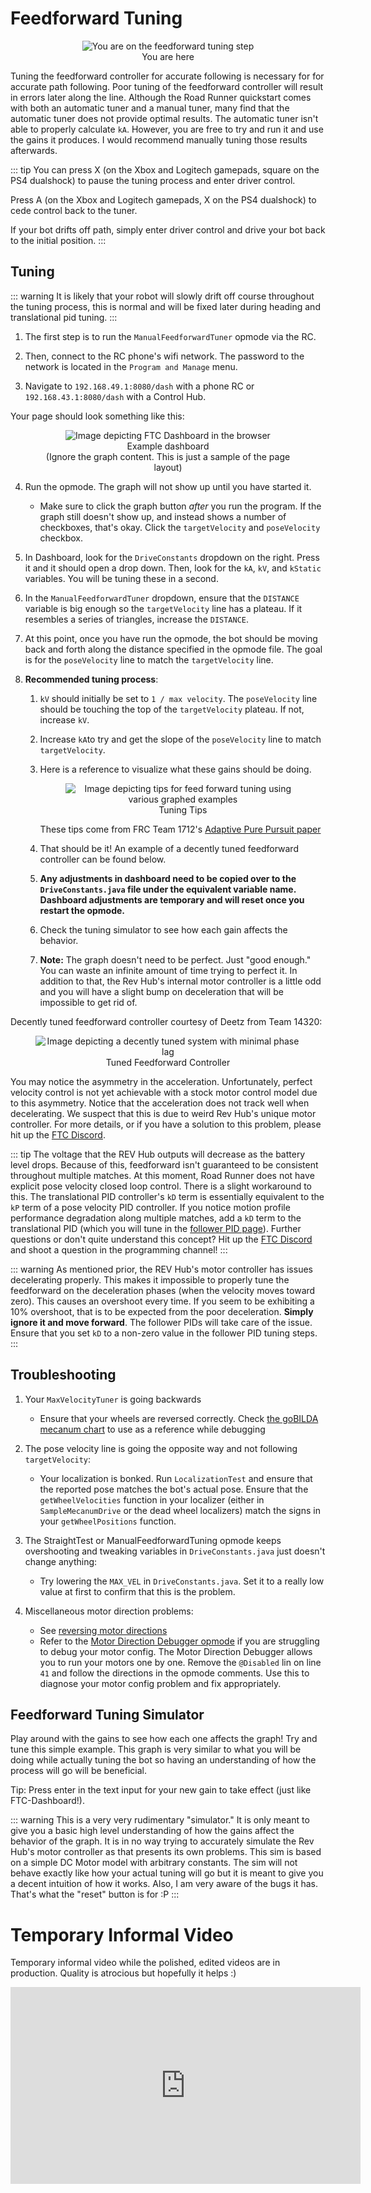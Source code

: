 # Feedforward Tuning

<figure align="center">
    <img src="./assets/you-are-here/YouAreHere-FFTuning-quarter.png" alt="You are on the feedforward tuning step">
    <figcaption class="mt-2 text-center text-gray-600">You are here</figcaption>
</figure>

Tuning the feedforward controller for accurate following is necessary for for accurate path following. Poor tuning of the feedforward controller will result in errors later along the line. Although the Road Runner quickstart comes with both an automatic tuner and a manual tuner, many find that the automatic tuner does not provide optimal results. The automatic tuner isn't able to properly calculate `kA`. However, you are free to try and run it and use the gains it produces. I would recommend manually tuning those results afterwards.

::: tip
You can press X (on the Xbox and Logitech gamepads, square on the PS4 dualshock) to pause the tuning process and enter driver control.

Press A (on the Xbox and Logitech gamepads, X on the PS4 dualshock) to cede control back to the tuner.

If your bot drifts off path, simply enter driver control and drive your bot back to the initial position.
:::

## Tuning
::: warning
It is likely that your robot will slowly drift off course throughout the tuning process, this is normal and will be fixed later during heading and translational pid tuning.
:::
1. The first step is to run the `ManualFeedforwardTuner` opmode via the RC.

2. Then, connect to the RC phone's wifi network. The password to the network is located in the `Program and Manage` menu.

3. Navigate to `192.168.49.1:8080/dash` with a phone RC or `192.168.43.1:8080/dash` with a Control Hub.

Your page should look something like this:

<figure align="center">
    <div class="relative">
      <img src="./assets/feedforward-tuning/example-dashboard-half.jpg" alt="Image depicting FTC Dashboard in the browser">
      <div class="absolute top-0 left-0 w-full h-full pointer-events-none" style="box-shadow: inset 0 2px 6px 2px rgba(0, 0, 0, 0.06)"></div>
    </div>
    <figcaption class="mt-2 text-sm text-center text-gray-600">Example dashboard<br>(Ignore the graph content. This is just a sample of the page layout)</figcaption>
</figure>

4. Run the opmode. The graph will not show up until you have started it.

   - Make sure to click the graph button _after_ you run the program. If the graph still doesn't show up, and instead shows a number of checkboxes, that's okay. Click the `targetVelocity` and `poseVelocity` checkbox.

5. In Dashboard, look for the `DriveConstants` dropdown on the right. Press it and it should open a drop down. Then, look for the `kA`, `kV`, and `kStatic` variables. You will be tuning these in a second.

6. In the `ManualFeedforwardTuner` dropdown, ensure that the `DISTANCE` variable is big enough so the `targetVelocity` line has a plateau. If it resembles a series of triangles, increase the `DISTANCE`.

7. At this point, once you have run the opmode, the bot should be moving back and forth along the distance specified in the opmode file. The goal is for the `poseVelocity` line to match the `targetVelocity` line.

8. **Recommended tuning process**:

   1. `kV` should initially be set to `1 / max velocity`. The `poseVelocity` line should be touching the top of the `targetVelocity` plateau. If not, increase `kV`.
   2. Increase `kA`to try and get the slope of the `poseVelocity` line to match `targetVelocity`.
   3. Here is a reference to visualize what these gains should be doing.

      <figure align="center">
        <div class="relative">
          <img src="./assets/feedforward-tuning/dawgma-tuning-guide.jpg" alt="Image depicting tips for feed forward tuning using various graphed examples">
          <div class="absolute top-0 left-0 w-full h-full pointer-events-none" style="box-shadow: inset 0 2px 6px 2px rgba(0, 0, 0, 0.06)"></div>
        </div>
        <figcaption class="mt-2 text-sm text-center text-gray-600">Tuning Tips</figcaption>
      </figure>

      These tips come from FRC Team 1712's [Adaptive Pure Pursuit paper](https://www.chiefdelphi.com/t/paper-implementation-of-the-adaptive-pure-pursuit-controller/166552)

   4. That should be it! An example of a decently tuned feedforward controller can be found below.
   5. **Any adjustments in dashboard need to be copied over to the `DriveConstants.java` file under the equivalent variable name. Dashboard adjustments are temporary and will reset once you restart the opmode.**
   6. Check the tuning simulator to see how each gain affects the behavior.
   7. **Note:** The graph doesn't need to be perfect. Just "good enough." You can waste an infinite amount of time trying to perfect it. In addition to that, the Rev Hub's internal motor controller is a little odd and you will have a slight bump on deceleration that will be impossible to get rid of.

Decently tuned feedforward controller courtesy of Deetz from Team 14320:

<figure align="center">
  <div class="relative">
    <img src="./assets/feedforward-tuning/deetz-tuning-half.jpg" alt="Image depicting a decently tuned system with minimal phase lag">
    <div class="absolute top-0 left-0 w-full h-full pointer-events-none" style="box-shadow: inset 0 2px 6px 2px rgba(0, 0, 0, 0.06)"></div>
    </div>
  <figcaption class="mt-2 text-sm text-center text-gray-600">Tuned Feedforward Controller</figcaption>
</figure>

You may notice the asymmetry in the acceleration. Unfortunately, perfect velocity control is not yet achievable with a stock motor control model due to this asymmetry. Notice that the acceleration does not track well when decelerating. We suspect that this is due to weird Rev Hub's unique motor controller. For more details, or if you have a solution to this problem, please hit up the [FTC Discord](https://discord.gg/first-tech-challenge).

::: tip
The voltage that the REV Hub outputs will decrease as the battery level drops. Because of this, feedforward isn't guaranteed to be consistent throughout multiple matches. At this moment, Road Runner does not have explicit pose velocity closed loop control. There is a slight workaround to this. The translational PID controller's `kD` term is essentially equivalent to the `kP` term of a pose velocity PID controller. If you notice motion profile performance degradation along multiple matches, add a `kD` term to the translational PID (which you will tune in the [follower PID page](/follower-pid-tuning)). Further questions or don't quite understand this concept? Hit up the [FTC Discord](https://discord.gg/first-tech-challenge) and shoot a question in the programming channel!
:::

::: warning
As mentioned prior, the REV Hub's motor controller has issues decelerating properly. This makes it impossible to properly tune the feedforward on the deceleration phases (when the velocity moves toward zero). This causes an overshoot every time. If you seem to be exhibiting a 10% overshoot, that is to be expected from the poor deceleration. **Simply ignore it and move forward**. The follower PIDs will take care of the issue. Ensure that you set `kD` to a non-zero value in the follower PID tuning steps.
:::

## Troubleshooting

1. Your `MaxVelocityTuner` is going backwards

   - Ensure that your wheels are reversed correctly. Check [the goBILDA mecanum chart](/drive-constants.html#samplemecanumdrive-motor-direction) to use as a reference while debugging

2. The pose velocity line is going the opposite way and not following `targetVelocity`:

   - Your localization is bonked. Run `LocalizationTest` and ensure that the reported pose matches the bot's actual pose. Ensure that the `getWheelVelocities` function in your localizer (either in `SampleMecanumDrive` or the dead wheel localizers) match the signs in your `getWheelPositions` function.

3. The StraightTest or ManualFeedforwardTuning opmode keeps overshooting and tweaking variables in `DriveConstants.java` just doesn't change anything:

   - Try lowering the `MAX_VEL` in `DriveConstants.java`. Set it to a really low value at first to confirm that this is the problem.

4. Miscellaneous motor direction problems:
   - See [reversing motor directions](drive-constants.html#samplemecanumdrive-motor-direction)
   - Refer to the [Motor Direction Debugger opmode](https://github.com/acmerobotics/road-runner-quickstart/blob/quickstart1/TeamCode/src/main/java/org/firstinspires/ftc/teamcode/drive/opmode/MotorDirectionDebugger.java) if you are struggling to debug your motor config. The Motor Direction Debugger allows you to run your motors one by one. Remove the `@Disabled` lin on line `41` and follow the directions in the opmode comments. Use this to diagnose your motor config problem and fix appropriately.

## Feedforward Tuning Simulator

<ClientOnly>
  <FeedForwardTuning-FFTuningSimulator class="m-4" graphHeight="30rem" />
</ClientOnly>

Play around with the gains to see how each one affects the graph! Try and tune this simple example. This graph is very similar to what you will be doing while actually tuning the bot so having an understanding of how the process will go will be beneficial.

Tip: Press enter in the text input for your new gain to take effect (just like FTC-Dashboard!).

::: warning
This is a very very rudimentary "simulator." It is only meant to give you a basic high level understanding of how the gains affect the behavior of the graph. It is in no way trying to accurately simulate the Rev Hub's motor controller as that presents its own problems. This sim is based on a simple DC Motor model with arbitrary constants. The sim will not behave exactly like how your actual tuning will go but it is meant to give you a decent intuition of how it works. Also, I am very aware of the bugs it has. That's what the "reset" button is for :P
:::

# Temporary Informal Video

Temporary informal video while the polished, edited videos are in production. Quality is atrocious but hopefully it helps :)

<div class="flex justify-center">
   <iframe width="560" height="315" src="https://www.youtube.com/embed/efC0H9Twz_8" frameborder="0" allow="autoplay; encrypted-media" allowfullscreen></iframe>
</div>

